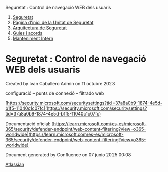 Seguretat : Control de navegació WEB dels usuaris  

1.  [Seguretat](index.md)
2.  [Pàgina d'inici de la Unitat de Seguretat](15368362.md)
3.  [Arquitectura de Seguretat](Arquitectura-de-Seguretat_24216213.md)
4.  [Guies i acords](Guies-i-acords_81855860.md)
5.  [Manteniment Intern](Manteniment-Intern_81855878.md)

Seguretat : Control de navegació WEB dels usuaris
=================================================

Created by Ivan Caballero Admin on 11 octubre 2023

configuració – punts de connexió – filtrado web

[https://security.microsoft.com/securitysettings?tid=37a8a0b9-1874-4e5d-b1f5-11040c1c07fc](https://security.microsoft.com/securitysettings?tid=37a8a0b9-1874-4e5d-b1f5-11040c1c07fc)

Documentació oficial: [https://learn.microsoft.com/es-es/microsoft-365/security/defender-endpoint/web-content-filtering?view=o365-worldwide](https://learn.microsoft.com/es-es/microsoft-365/security/defender-endpoint/web-content-filtering?view=o365-worldwide)

  

Document generated by Confluence on 07 junio 2025 00:08

[Atlassian](http://www.atlassian.com/)